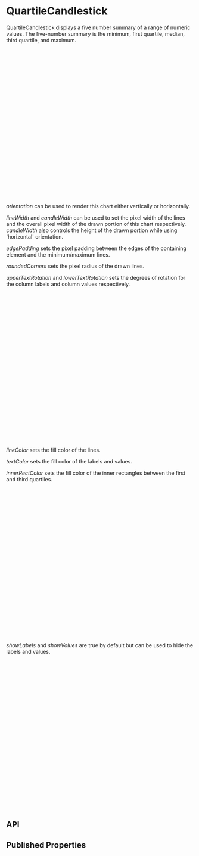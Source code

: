 # QuartileCandlestick

<!--meta

-->

QuartileCandlestick displays a five number summary of a range of numeric values. The five-number summary is the minimum, first quartile, median, third quartile, and maximum.


<ClientOnly>
  <hpcc-vitepress style="width:100%;height:600px">
  <div id="placeholder" style="height:400px">
  </div>
  <script type="module">
    import { QuartileCandlestick } from "@hpcc-js/chart";

    new QuartileCandlestick()
        .target("placeholder")
        .columns(["Min","25%","50%","75%","Max"])
        .data([100,250,350,400,500])
        .render()
        ;
  </script>
  </hpcc-vitepress>
</ClientOnly>


_orientation_ can be used to render this chart either vertically or horizontally.

_lineWidth_ and _candleWidth_ can be used to set the pixel width of the lines and the overall pixel width of the drawn portion of this chart respectively. _candleWidth_ also controls the height of the drawn portion while using 'horizontal' orientation.

_edgePadding_ sets the pixel padding between the edges of the containing element and the minimum/maximum lines.

_roundedCorners_ sets the pixel radius of the drawn lines.

_upperTextRotation_ and _lowerTextRotation_ sets the degrees of rotation for the column labels and column values respectively.


<ClientOnly>
  <hpcc-vitepress style="width:100%;height:600px">
  <div id="placeholder" style="height:400px">
  </div>
  <script type="module">
    import { QuartileCandlestick } from "@hpcc-js/chart";

    new QuartileCandlestick()
        .target("placeholder")
        .columns(["Min","25%","50%","75%","Max"])
        .data([100,200,300,400,500])
        .orientation("vertical")
        .lineWidth(2)
        .candleWidth(80)
        .edgePadding(20)
        .roundedCorners(0)
        .upperTextRotation(-90)
        .lowerTextRotation(-90)
        .render()
        ;
  </script>
  </hpcc-vitepress>
</ClientOnly>

_lineColor_ sets the fill color of the lines.

_textColor_ sets the fill color of the labels and values.

_innerRectColor_ sets the fill color of the inner rectangles between the first and third quartiles.

<ClientOnly>
  <hpcc-vitepress style="width:100%;height:600px">
  <div id="placeholder" style="height:400px">
  </div>
  <script type="module">
    import { QuartileCandlestick } from "@hpcc-js/chart";

    new QuartileCandlestick()
        .target("placeholder")
        .columns(["Min","25%","50%","75%","Max"])
        .data([100,250,350,400,500])
        .orientation("vertical")
        .lineColor("#999")
        .textColor("#555")
        .innerRectColor("#000")
        .lineWidth(2)
        .candleWidth(80)
        .edgePadding(20)
        .roundedCorners(0)
        .upperTextRotation(-90)
        .lowerTextRotation(-90)
        .render()
        ;
  </script>
  </hpcc-vitepress>
</ClientOnly>

_showLabels_ and _showValues_ are true by default but can be used to hide the labels and values.

<ClientOnly>
  <hpcc-vitepress style="width:100%;height:600px">
  <div id="placeholder" style="height:400px">
  </div>
  <script type="module">
    import { QuartileCandlestick } from "@hpcc-js/chart";

    new QuartileCandlestick()
        .target("placeholder")
        .columns(["Min","25%","50%","75%","Max"])
        .data([1,497,498,499,500])
        .showLabels(false)
        .showValues(false)
        .lineColor("#999")
        .innerRectColor("#000")
        .lineWidth(2)
        .candleWidth(80)
        .edgePadding(20)
        .roundedCorners(0)
        .upperTextRotation(-90)
        .lowerTextRotation(-90)
        .render()
        ;
  </script>
  </hpcc-vitepress>
</ClientOnly>

## API

## Published Properties
```@hpcc-js/chart:QuartileCandlestick
```

